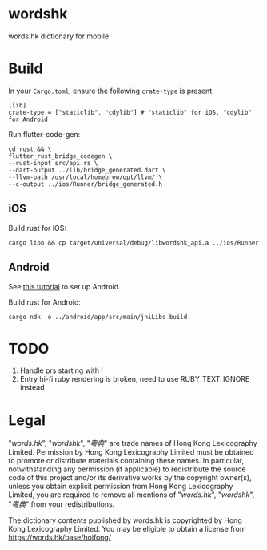 # wordshk

words.hk dictionary for mobile

# Build

In your `Cargo.toml`, ensure the following `crate-type` is present:
```
[lib]
crate-type = ["staticlib", "cdylib"] # "staticlib" for iOS, "cdylib" for Android
```

Run flutter-code-gen:
```
cd rust && \
flutter_rust_bridge_codegen \
--rust-input src/api.rs \
--dart-output ../lib/bridge_generated.dart \
--llvm-path /usr/local/homebrew/opt/llvm/ \
--c-output ../ios/Runner/bridge_generated.h
```

## iOS

Build rust for iOS:
```
cargo lipo && cp target/universal/debug/libwordshk_api.a ../ios/Runner
```

## Android
See [this tutorial](https://cjycode.com/flutter_rust_bridge/template/setup_android.html) to set up Android.

Build rust for Android:
```
cargo ndk -o ../android/app/src/main/jniLibs build
```

# TODO
1. Handle prs starting with !
2. Entry hi-fi ruby rendering is broken, need to use RUBY_TEXT_IGNORE instead

# Legal

"*words.hk*", "*wordshk*", "*粵典*" are trade names of Hong Kong Lexicography
Limited. Permission by Hong Kong Lexicography Limited must be obtained to
promote or distribute materials containing these names. In particular,
notwithstanding any permission (if applicable) to redistribute the source code
of this project and/or its derivative works by the copyright owner(s), unless
you obtain explicit permission from Hong Kong Lexicography Limited, you are
required to remove all mentions of "*words.hk*", "*wordshk*", "*粵典*" from
your redistributions.

The dictionary contents published by words.hk is copyrighted by Hong Kong
Lexicography Limited. You may be eligible to obtain a license from
https://words.hk/base/hoifong/
